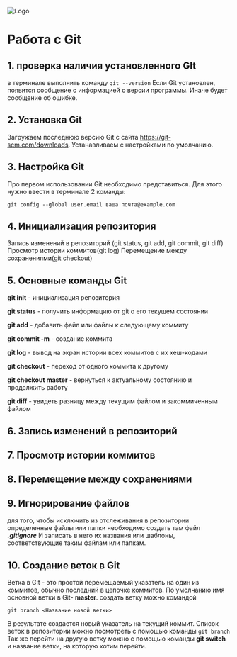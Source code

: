  ![Logo](Git-logo-1788c.png
 )
 # Работа с Git

## 1. проверка наличия установленного GIt

в терминале выполнить команду `git --version`
Если Git установлен, появится сообщение с информацией о версии программы. Иначе будет сообщение об ошибке.

## 2. Установка Git
Загружаем последнюю версию Git с сайта https://git-scm.com/downloads.
Устанавливаем с настройками по умолчанию.

## 3. Настройка Git
Про первом использовании Git необходимо представиться. Для этого нужно ввести в терминале 2 команды:
```git config --global user.name «Ваше имя английскими буквами»
git config --global user.email ваша почта@example.com 
```
## 4. Инициализация репозитория

Запись изменений в репозиторий (git status, git add, git commit, git diff)
Просмотр истории коммитов(git log)
Перемещение между сохранениями(git checkout)

## 5. Основные команды Git

**git init** - инициализация репозитория


**git status** - получить информацию от git о его текущем состоянии

**git add** - добавить файл или файлы к следующему коммиту

**git commit -m** - создание коммита

**git log** - вывод на экран истории всех коммитов с их хеш-кодами

**git checkout** - переход от одного коммита к другому

**git checkout master** - вернуться к актуальному состоянию и продолжить  работу

**git diff** - увидеть разницу между текущим файлом и закоммиченным файлом
 
 ## 6. Запись изменений в репозиторий
 ## 7. Просмотр истории коммитов
 ## 8. Перемещение между сохранениями

 ## 9. Игнорирование файлов

для того, чтобы исключить из отслеживания в репозитории определенные файлы или папки необходимо создать там файл ***.gitignore*** И записать в него их названия или шаблоны, соответствующие таким файлам или папкам.

## 10. Создание веток в Git
Ветка в Git - это проcтой перемещаемый указатель на один из коммитов, обычно последний в цепочке коммитов.
По умолчанию имя основной ветки в Git- **master**. создать ветку можно командой 
```
git branch <Название новой ветки>
```
В результате создается новый указатель на текущий коммит.
Список веток в репозитории можно посмотреть с помощью команды `git branch`
Так же перейти на другую ветку можно с помощью команды **git switch** и название ветки, на которую хотим перейти.